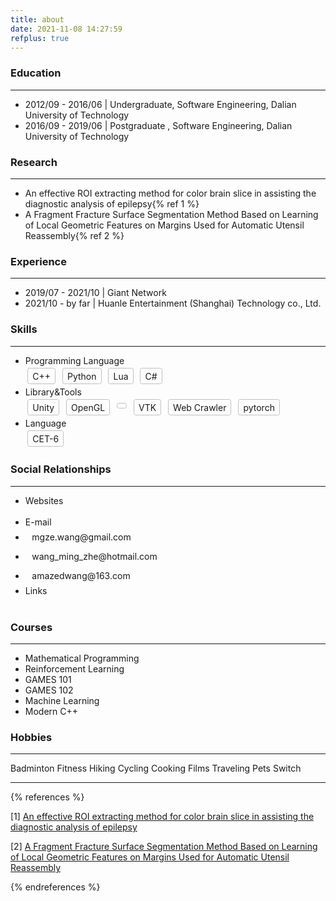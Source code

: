 ```yaml
---
title: about
date: 2021-11-08 14:27:59
refplus: true
---
```


### <i class="fa-solid fa-graduation-cap"></i> Education

***

<ul class="fa-ul">
  <li><span class="fa-li"><i class="fa-solid fa-fan fa-spin-pulse"></i></span>2012/09 - 2016/06 | Undergraduate, Software Engineering, Dalian University of Technology</li>
  <li><span class="fa-li"><i class="fa-solid fa-fan fa-spin-pulse"></i></span>2016/09 - 2019/06 | Postgraduate , Software Engineering, Dalian University of Technology</li>
</ul>

### <i class="fa-solid fa-dna "></i> Research

***

<ul class="fa-ul">
  <li><span class="fa-li"><i class="fa-solid fa-atom fa-spin-pulse"></i></span>An effective ROI extracting method for color brain slice in assisting the diagnostic analysis of epilepsy{% ref 1 %}</li>
  <li><span class="fa-li"><i class="fa-solid fa-atom fa-spin-pulse"></i></span>A Fragment Fracture Surface Segmentation Method Based on Learning of Local Geometric Features on Margins Used for Automatic Utensil Reassembly{% ref 2 %}</li>
</ul>

### <i class="fa-solid fa-city "></i> Experience

***

<ul class="fa-ul">
  <li><span class="fa-li"><i class="fa-solid fa-asterisk fa-spin-pulse"></i></span>2019/07 - 2021/10 | Giant Network</li>
  <li><span class="fa-li"><i class="fa-solid fa-asterisk fa-spin-pulse"></i></span>2021/10 - by far | Huanle Entertainment (Shanghai) Technology co., Ltd.</li>
</ul>

### <i class="fa-solid fa-gears fa-shake"></i></i> Skills

***

<ul class="fa-ul">
  <li><span class="fa-li"><i class="fa-solid fa-code"></i></span>Programming Language</li>
  <div>
    <span style="display: inline-block; margin: 0.25em; border: 1px solid silver; border-radius: 0.25em; padding: .25em 0.5em">C++</span>
    <span style="display: inline-block; margin: 0.25em; border: 1px solid silver; border-radius: 0.25em; padding: .25em 0.5em"><i class="fa-brands fa-python"></i> Python</span>
    <span style="display: inline-block; margin: 0.25em; border: 1px solid silver; border-radius: 0.25em; padding: .25em 0.5em">Lua</span>
    <span style="display: inline-block; margin: 0.25em; border: 1px solid silver; border-radius: 0.25em; padding: .25em 0.5em">C#</span>
  </div>
  <li><span class="fa-li"><i class="fa-solid fa-microchip"></i></span>Library&Tools</li>
  <div>
    <span style="display: inline-block; margin: 0.25em; border: 1px solid silver; border-radius: 0.25em; padding: .25em 0.5em"><i class="fa-brands fa-unity"></i> Unity</span>
    <span style="display: inline-block; margin: 0.25em; border: 1px solid silver; border-radius: 0.25em; padding: .25em 0.5em">OpenGL</span>
    <span style="display: inline-block; margin: 0.25em; border: 1px solid silver; border-radius: 0.25em; padding: .25em 0.5em"><i class="fa-brands fa-git"></i></span>
    <span style="display: inline-block; margin: 0.25em; border: 1px solid silver; border-radius: 0.25em; padding: .25em 0.5em">VTK</span>
    <span style="display: inline-block; margin: 0.25em; border: 1px solid silver; border-radius: 0.25em; padding: .25em 0.5em"><i class="fa-solid fa-spider"></i> Web Crawler</span>
    <span style="display: inline-block; margin: 0.25em; border: 1px solid silver; border-radius: 0.25em; padding: .25em 0.5em">pytorch</span>
  </div>
  <li><span class="fa-li"><i class="fa-solid fa-language"></i></span>Language</li>
  <div>
    <span style="display: inline-block; margin: 0.25em; border: 1px solid silver; border-radius: 0.25em; padding: .25em 0.5em">CET-6</span>
  </div>
</ul>

### <i class="fa-solid fa-share-nodes"></i> Social Relationships

***

<ul class="fa-ul">
  <li><span class="fa-li"><i class="fa-brands fa-safari"></i></span>Websites</li>
  <div>
    <span style="display: inline-block; margin: 0.25em; border: 0px solid silver; border-radius: 0.25em; padding: .25em 0.5em"><a href="https://github.com/SilhouettesForYou"><i class="fa-brands fa-github"></i></a></span>
    <span style="display: inline-block; margin: 0.25em; border: 0px solid silver; border-radius: 0.25em; padding: .25em 0.5em"><a href="https://fyddxwmx.cloud.sealos.io/"><i class="fa-solid fa-hard-drive"></i></a></span>
  </div>
  <li><span class="fa-li"><i class="fa-solid fa-envelope"></i></span>E-mail</li>
  <div>
    <li><span style="display: inline-block; margin: 0.25em; border: 0px solid silver; border-radius: 0.25em; padding: .25em 0.5em">
      <a><span class="iconfont icon-gmail"></span> mgze.wang@gmail.com</a>
    </span></li>
    <li><span style="display: inline-block; margin: 0.25em; border: 0px solid silver; border-radius: 0.25em; padding: .25em 0.5em">
      <a><span class="iconfont icon-outlook"></span> wang_ming_zhe@hotmail.com</a>
    </span></li>
    <li><span style="display: inline-block; margin: 0.25em; border: 0px solid silver; border-radius: 0.25em; padding: .25em 0.5em">
      <a><span class="iconfont icon-netease"></span> amazedwang@163.com</a>
    </span></li>
  </div>
  <li><span class="fa-li"><i class="fa-solid fa-link"></i></span>Links</li>
  <div>
    <span style="display: inline-block; margin: 0.25em; border: 0px solid silver; border-radius: 0.25em; padding: .25em 0.5em">
      <a href="https://www.bilibili.com/" title="bilibili"><i class="fa-brands fa-bilibili"></i></a>
    </span>
    <span style="display: inline-block; margin: 0.25em; border: 0px solid silver; border-radius: 0.25em; padding: .25em 0.5em">
      <a href="https://www.zhihu.com/" title="知乎"><i class="fa-brands fa-zhihu"></i></a>
    </span>
    <span style="display: inline-block; margin: 0.25em; border: 0px solid silver; border-radius: 0.25em; padding: .25em 0.5em">
      <a href="https://store.steampowered.com/" title="Steam"><i class="fa-brands fa-steam"></i></a>
    </span>
    <span style="display: inline-block; margin: 0.25em; border: 0px solid silver; border-radius: 0.25em; padding: .25em 0.5em">
      <a href="https://www.yinxiang.com/" title="Evernote"><i class="fa-brands fa-evernote"></i></a>
    </span>
    <span style="display: inline-block; margin: 0.25em; border: 0px solid silver; border-radius: 0.25em; padding: .25em 0.5em">
      <a href="https://www.douban.com/" title="豆瓣"><span class="iconfont icon-douban"></span></a>
    </span>
    <span style="display: inline-block; margin: 0.25em; border: 0px solid silver; border-radius: 0.25em; padding: .25em 0.5em">
      <a href="https://colorhunt.co/" title="Color Hunt"><span class="iconfont icon-color"></span></a>
    </span>
    <span style="display: inline-block; margin: 0.25em; border: 0px solid silver; border-radius: 0.25em; padding: .25em 0.5em">
      <a href="https://www.kdocs.cn/latest?from=docs" title="WPS"><span class="iconfont icon-wps"></span></a>
    </span>
    <span style="display: inline-block; margin: 0.25em; border: 0px solid silver; border-radius: 0.25em; padding: .25em 0.5em">
      <a href="https://cppinsights.io/" title="cpp insights"><span class="iconfont icon-insight"></span></a>
    </span>
    <span style="display: inline-block; margin: 0.25em; border: 0px solid silver; border-radius: 0.25em; padding: .25em 0.5em">
      <a href="https://compiler-explorer.com/" title="compiler explorer"><span class="iconfont icon-compile"></span></a>
    </span>
  </div>
</ul>

### <i class="fa-solid fa-landmark"></i> Courses

***

<ul class="fa-ul">
  <li><span class="fa-li"><i class="fa-solid fa-check-square"></i></span>Mathematical Programming</li>
  <li><span class="fa-li"><i class="fa-solid fa-check-square"></i></span>Reinforcement Learning</li>
  <li><span class="fa-li"><i class="fa-solid fa-check-square"></i></span>GAMES 101</li>
  <li><span class="fa-li"><i class="fa-solid fa-check-square"></i></span>GAMES 102</li>
  <li><span class="fa-li"><i class="fa-inverse fa-solid  fa-heart fa-beat fa-2xs" style="color:Tomato"></i></span>Machine Learning</li>
  <li><span class="fa-li"><i class="fa-inverse fa-solid  fa-heart fa-beat fa-2xs" style="color:Tomato"></i></span>Modern C++</li>
</ul>

### <i class="fa-regular fa-face-grin-stars"></i> Hobbies

***

<div class="fa-1x">
  <i><span class="iconfont icon-a-07"></span></i>Badminton
  <i class="fa-inverse fa-solid  fa-heart fa-beat fa-2xs" style="color:Tomato"></i>
  <i class="fa-solid fa-minus fa-rotate-90"></i>
  <i class="fa-solid fa-dumbbell"></i>Fitness
  <i class="fa-inverse fa-solid  fa-heart fa-beat fa-2xs" style="color:Tomato"></i>
  <i class="fa-solid fa-minus fa-rotate-90"></i>
  <i class="fa-solid fa-person-hiking"></i>Hiking
  <i class="fa-solid fa-minus fa-rotate-90"></i>
  <i class="fa-solid fa-person-biking"></i>Cycling
  <i class="fa-inverse fa-solid  fa-heart fa-beat fa-2xs" style="color:Tomato"></i>
  <i class="fa-solid fa-minus fa-rotate-90"></i>
  <i class="fa-solid fa-kitchen-set"></i>Cooking
  <i class="fa-solid fa-minus fa-rotate-90"></i>
  <i class="fa-solid fa-film"></i>Films
  <i class="fa-solid fa-minus fa-rotate-90"></i>
  <i class="fa-solid fa-plane-departure"></i>Traveling
  <i class="fa-solid fa-minus fa-rotate-90"></i>
  <i class="fa-solid fa-cat"></i>Pets
  <i class="fa-solid fa-minus fa-rotate-90"></i>
  <i><span class="iconfont icon-nintendo-switch"></span></i>Switch
</div>

***

{% references %}

[1] <a href="https://dl.acm.org/doi/10.1145/3340037.3340041">An effective ROI extracting method for color brain slice in assisting the diagnostic analysis of epilepsy</a>

[2] <a href="https://www.sciencedirect.com/science/article/abs/pii/S0010448520301561">A Fragment Fracture Surface Segmentation Method Based on Learning of Local Geometric Features on Margins Used for Automatic Utensil Reassembly</a>

{% endreferences %}
